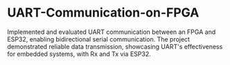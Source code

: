 # UART-Communication-on-FPGA
Implemented and evaluated UART communication between an FPGA and ESP32, enabling bidirectional serial communication. The project demonstrated reliable data transmission, showcasing UART's effectiveness for embedded systems, with Rx and Tx via ESP32.

